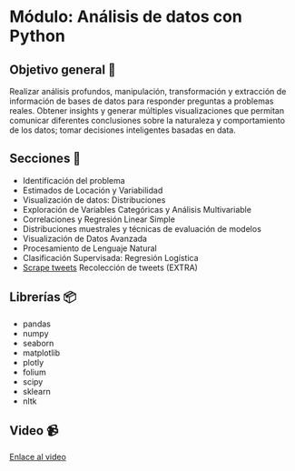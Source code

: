 # Módulo: Análisis de datos con Python

## Objetivo general 🎯 

Realizar análisis profundos, manipulación, transformación y extracción de información de bases de datos para responder preguntas a problemas reales. Obtener insights y generar múltiples visualizaciones que permitan comunicar diferentes conclusiones sobre la naturaleza y comportamiento de los datos; tomar decisiones inteligentes basadas en data.

## Secciones 📖

* Identificación del problema
* Estimados de Locación y Variabilidad
* Visualización de datos: Distribuciones
* Exploración de Variables Categóricas y Análisis Multivariable
* Correlaciones y Regresión Linear Simple
* Distribuciones muestrales y técnicas de evaluación de modelos
* Visualización de Datos Avanzada
* Procesamiento de Lenguaje Natural
* Clasificación Supervisada: Regresión Logística 
* [Scrape tweets]() Recolección de tweets (EXTRA)

## Librerías 📦
* pandas
* numpy
* seaborn
* matplotlib
* plotly
* folium
* scipy
* sklearn
* nltk

## Video :video_camera:
[Enlace al video]()